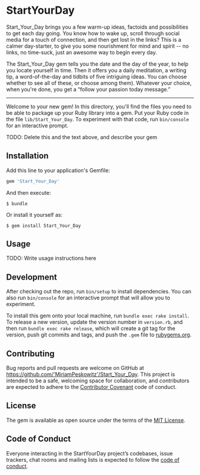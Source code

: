 # StartYourDay

Start_Your_Day brings you a few warm-up ideas, factoids and possibilities to get each day going. You know how to wake up, scroll through social media for a touch of connection, and then get lost in the links? This is a calmer day-starter, to give you some nourishment for mind and spirit -- no links, no time-suck, just an awesome way to begin every day. 


The Start_Your_Day gem tells you the date and  the day of the year, to help you locate yourself in time. Then it offers you a daily meditation, a writing tip, a word-of-the-day and tidbits of five intriguing ideas. You can choose whether to see all of these, or choose among them). Whatever your choice, when you're done, you get a “follow your passion today message.”








***
Welcome to your new gem! In this directory, you'll find the files you need to be able to package up your Ruby library into a gem. Put your Ruby code in the file `lib/Start_Your_Day`. To experiment with that code, run `bin/console` for an interactive prompt.

TODO: Delete this and the text above, and describe your gem

## Installation

Add this line to your application's Gemfile:

```ruby
gem 'Start_Your_Day'
```

And then execute:

    $ bundle

Or install it yourself as:

    $ gem install Start_Your_Day

## Usage

TODO: Write usage instructions here

## Development

After checking out the repo, run `bin/setup` to install dependencies. You can also run `bin/console` for an interactive prompt that will allow you to experiment.

To install this gem onto your local machine, run `bundle exec rake install`. To release a new version, update the version number in `version.rb`, and then run `bundle exec rake release`, which will create a git tag for the version, push git commits and tags, and push the `.gem` file to [rubygems.org](https://rubygems.org).

## Contributing

Bug reports and pull requests are welcome on GitHub at https://github.com/'MiriamPeskowitz'/Start_Your_Day. This project is intended to be a safe, welcoming space for collaboration, and contributors are expected to adhere to the [Contributor Covenant](http://contributor-covenant.org) code of conduct.

## License

The gem is available as open source under the terms of the [MIT License](http://opensource.org/licenses/MIT).

## Code of Conduct

Everyone interacting in the StartYourDay project’s codebases, issue trackers, chat rooms and mailing lists is expected to follow the [code of conduct](https://github.com/'MiriamPeskowitz'/Start_Your_Day/blob/master/CODE_OF_CONDUCT.md).
